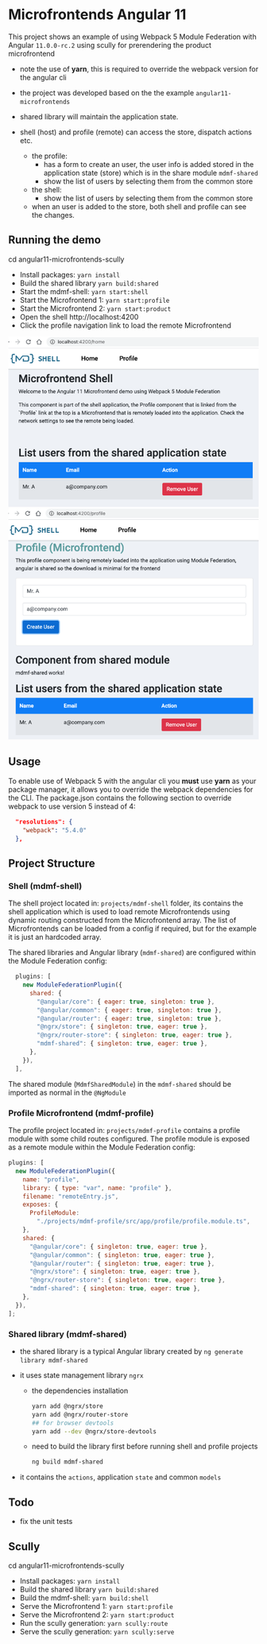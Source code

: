 # Microfrontends Angular 11

This project shows an example of using Webpack 5 Module Federation with Angular `11.0.0-rc.2` using scully for prerendering the product microfrontend

- note the use of **yarn**, this is required to override the webpack version for the angular cli
- the project was developed based on the the example `angular11-microfrontends`

- shared library will maintain the application state.
- shell (host) and profile (remote) can access the store, dispatch actions etc.
  - the profile:
    - has a form to create an user, the user info is added stored in the application state (store) which is in the share module `mdmf-shared`
    - show the list of users by selecting them from the common store
  - the shell:
    - show the list of users by selecting them from the common store
  - when an user is added to the store, both shell and profile can see the changes.

## Running the demo

cd angular11-microfrontends-scully

- Install packages: `yarn install`
- Build the shared library `yarn build:shared`
- Start the mdmf-shell: `yarn start:shell`
- Start the Microfrontend 1: `yarn start:profile`
- Start the Microfrontend 2: `yarn start:product`
- Open the shell http://localhost:4200
- Click the profile navigation link to load the remote Microfrontend

![Shell Screenshot](shell.png)
![Profile Screenshot](profile.png)

## Usage

To enable use of Webpack 5 with the angular cli you **must** use **yarn** as your package manager, it allows you to override the webpack dependencies for the CLI.
The package.json contains the following section to override webpack to use version 5 instead of 4:

```json
  "resolutions": {
    "webpack": "5.4.0"
  },
```

## Project Structure

### Shell (mdmf-shell)

The shell project located in: `projects/mdmf-shell` folder, its contains the shell application which is used to load remote Microfrontends using dynamic routing constructed from the Microfrontend array. The list of Microfrontends can be loaded from a config if required, but for the example it is just an hardcoded array.

The shared libraries and Angular library (`mdmf-shared`) are configured within the Module Federation config:

```js
  plugins: [
    new ModuleFederationPlugin({
      shared: {
        "@angular/core": { eager: true, singleton: true },
        "@angular/common": { eager: true, singleton: true },
        "@angular/router": { eager: true, singleton: true },
        "@ngrx/store": { singleton: true, eager: true },
        "@ngrx/router-store": { singleton: true, eager: true },
        "mdmf-shared": { singleton: true, eager: true },
      },
    }),
  ],
```

The shared module (`MdmfSharedModule`) in the `mdmf-shared` should be imported as normal in the `@NgModule`

### Profile Microfrontend (mdmf-profile)

The profile project located in: `projects/mdmf-profile` contains a profile module with some child routes configured. The profile module is exposed as a remote module within the Module Federation config:

```js
plugins: [
  new ModuleFederationPlugin({
    name: "profile",
    library: { type: "var", name: "profile" },
    filename: "remoteEntry.js",
    exposes: {
      ProfileModule:
        "./projects/mdmf-profile/src/app/profile/profile.module.ts",
    },
    shared: {
      "@angular/core": { singleton: true, eager: true },
      "@angular/common": { singleton: true, eager: true },
      "@angular/router": { singleton: true, eager: true },
      "@ngrx/store": { singleton: true, eager: true },
      "@ngrx/router-store": { singleton: true, eager: true },
      "mdmf-shared": { singleton: true, eager: true },
    },
  }),
];
```

### Shared library (mdmf-shared)

- the shared library is a typical Angular library created by `ng generate library mdmf-shared`

- it uses state management library `ngrx`

  - the dependencies installation
    ```bash
    yarn add @ngrx/store
    yarn add @ngrx/router-store
    ## for browser devtools
    yarn add --dev @ngrx/store-devtools
    ```
  - need to build the library first before running shell and profile projects
    ```bash
    ng build mdmf-shared
    ```

- it contains the `actions`, application `state` and common `models`

## Todo

- fix the unit tests

## Scully

cd angular11-microfrontends-scully

- Install packages: `yarn install`
- Build the shared library `yarn build:shared`
- Build the mdmf-shell: `yarn build:shell`
- Serve the Microfrontend 1: `yarn start:profile`
- Serve the Microfrontend 2: `yarn start:product`
- Run the scully generation: `yarn scully:route`
- Serve the scully generation: `yarn scully:serve`

